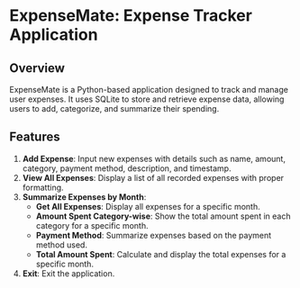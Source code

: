 # ExpenseMate: Expense Tracker Application

## Overview

ExpenseMate is a Python-based application designed to track and manage user expenses. It uses SQLite to store and retrieve expense data, allowing users to add, categorize, and summarize their spending.

## Features

1. **Add Expense**: Input new expenses with details such as name, amount, category, payment method, description, and timestamp.
2. **View All Expenses**: Display a list of all recorded expenses with proper formatting.
3. **Summarize Expenses by Month**:
   - **Get All Expenses**: Display all expenses for a specific month.
   - **Amount Spent Category-wise**: Show the total amount spent in each category for a specific month.
   - **Payment Method**: Summarize expenses based on the payment method used.
   - **Total Amount Spent**: Calculate and display the total expenses for a specific month.
4. **Exit**: Exit the application.
